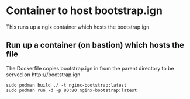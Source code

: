 # Container to host bootstrap.ign

This runs up a ngix container which hosts the bootstrap.ign

## Run up a container (on bastion) which hosts the file
The Dockerfile copies bootstrap.ign in from the parent directory to be served on http://<bastionIP>/bootstrap.ign
```
sudo podman build ./ -t nginx-bootstrap:latest
sudo podman run -d -p 80:80 nginx-bootstrap:latest
```
